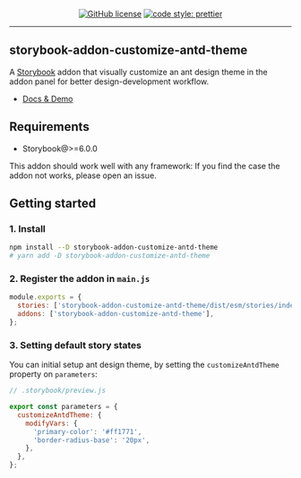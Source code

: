<div align="center">

[![GitHub license](https://img.shields.io/github/license/pocka/storybook-addon-designs.svg)](https://github.com/pocka/storybook-addon-designs/blob/master/LICENSE)
[![code style: prettier](https://img.shields.io/badge/code_style-prettier-ff69b4.svg)](https://github.com/prettier/prettier)

</div>

<hr/>

## storybook-addon-customize-antd-theme

A [Storybook](https://github.com/storybooks/storybook) addon that visually customize an ant design theme in the addon panel for better design-development workflow.

- [Docs & Demo](https://letshare.github.io/storybook-addon-customize-antd-theme)

## Requirements

- Storybook@>=6.0.0

This addon should work well with any framework: If you find the case the addon not works, please open an issue.

## Getting started

### 1. Install

```sh
npm install --D storybook-addon-customize-antd-theme
# yarn add -D storybook-addon-customize-antd-theme
```

### 2. Register the addon in `main.js`

```js
module.exports = {
  stories: ['storybook-addon-customize-antd-theme/dist/esm/stories/index.js'],
  addons: ['storybook-addon-customize-antd-theme'],
};
```

### 3. Setting default story states

You can initial setup ant design theme, by setting the `customizeAntdTheme` property on `parameters`:

```js
// .storybook/preview.js

export const parameters = {
  customizeAntdTheme: {
    modifyVars: {
      'primary-color': '#ff1771',
      'border-radius-base': '20px',
    },
  },
};
```
